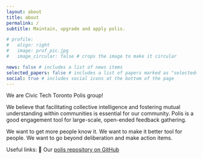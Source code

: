 ```yaml
---
layout: about
title: about
permalink: /
subtitle: Maintain, upgrade and apply polis.

# profile:
#   align: right
#   image: prof_pic.jpg
#   image_circular: false # crops the image to make it circular

news: false # includes a list of news items
selected_papers: false # includes a list of papers marked as "selected={true}"
social: true # includes social icons at the bottom of the page
---
```


We are Civic Tech Toronto Polis group!

We believe that facilitating collective intelligence and fostering mutual understanding within communities is essential for our community. Polis is a good engagement tool for large-scale, open-ended feedback gathering.

We want to get more people know it.
We want to make it better tool for people.
We want to go beyond deliberation and make action items.

Useful links: 🔗 Our [polis repository on GitHub](https://github.com/CivicTechTO/polis)  